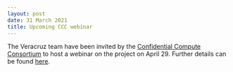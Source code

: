 ```yaml
---
layout: post
date: 31 March 2021
title: Upcoming CCC webinar
---
```


The Veracruz team have been invited by the [Confidential Compute Consortium](https://confidentialcomputing.io) to host a webinar on the project on April 29.
Further details can be found [here](https://confidentialcomputing.io/webinar-veracruz/). 
